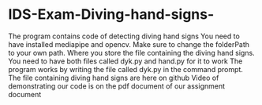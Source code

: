 # IDS-Exam-Diving-hand-signs-
The program contains code of detecting diving hand signs 
You need to have installed mediapipe and opencv. Make sure to change the folderPath to your own path. 
Where you store the file containing the diving hand signs. 
You need to have both files called dyk.py and hand.py for it to work
The program works by writing the file called dyk.py in the command prompt. 
The file containing diving hand signs are here on github
Video of demonstrating our code is on the pdf document of our assignment document 
